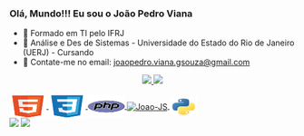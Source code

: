 ### Olá, Mundo!!! Eu sou o João Pedro Viana
- 🔭 Formado em TI pelo IFRJ
- 🌱 Análise e Des de Sistemas - Universidade do Estado do Rio de Janeiro (UERJ) - Cursando
- 💬 Contate-me no email: joaopedro.viana.gsouza@gmail.com

<div align="center">
  <a href="https://github.com/JoaoVianaSouza">
  <img height="180em" src="https://github-readme-stats.vercel.app/api?username=JoaoVianaSouza&show_icons=true&theme=gruvbox&include_all_commits=true&count_private=true"/>
  <img height="180em" src="https://github-readme-stats.vercel.app/api/top-langs/?username=JoaoVianaSouza&layout=compact&langs_count=7&theme=gruvbox"/>
</div>
<div style="display: inline_block"><br>
  <img align="center" alt="Joao-HTML" height="40" width="65" src="https://raw.githubusercontent.com/devicons/devicon/master/icons/html5/html5-original.svg">
  <img align="center" alt="Joao-CSS" height="40" width="65" src="https://raw.githubusercontent.com/devicons/devicon/master/icons/css3/css3-original.svg">
  <img align="center" alt="Joao-PHP" height="40" width="65" src="https://raw.githubusercontent.com/devicons/devicon/master/icons/php/php-original.svg">
  <img align="center" alt="Joao-JS" height="35" width="50" src="https://cdn.jsdelivr.net/gh/devicons/devicon/icons/javascript/javascript-original.svg">
  <img align="center" alt="Joao-JS" height="35" width="50" src="https://raw.githubusercontent.com/devicons/devicon/master/icons/python/python-original.svg">

</div>
<div>
   <a href = "mailto:joaopedro.viana.gsouza@gmail.com"><img src="https://img.shields.io/badge/Gmail-D14836?style=for-the-badge&logo=gmail&logoColor=white"></a>
   <a href="https://www.linkedin.com/in/joao-pedro-gon%C3%A7alves-viana-de-souza-a33a84242/" target="_blank"><img src="https://img.shields.io/badge/-LinkedIn-%230077B5?style=for-the-badge&logo=linkedin&logoColor=white" target="_blank"></a> 
</div>
